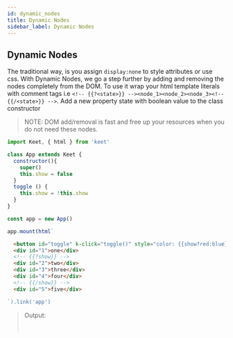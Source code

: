 ```yaml
---
id: dynamic_nodes
title: Dynamic Nodes
sidebar_label: Dynamic Nodes
---
```


## Dynamic Nodes

The traditional way, is you assign ```display:none``` to style attributes or use css. With Dynamic Nodes, we go a step further by adding and removing the nodes completely from the DOM. To use it wrap your html template literals with comment tags i.e ```<!-- {{?<state>}} --><node_1><node_2><node_3><!-- {{/<state>}} -->```. Add a new property state with boolean value to the class constructor

> NOTE: DOM add/removal is fast and free up your resources when you do not need these nodes.

```js
import Keet, { html } from 'keet'

class App extends Keet {
  constructor(){
    super()
    this.show = false
  }
  toggle () {
    this.show = !this.show
  }
}

const app = new App()

app.mount(html`
```

```html
  <button id="toggle" k-click="toggle()" style="color: {{show?red:blue}};">toggle</button>
  <div id="1">one</div>
  <!-- {{?show}} -->
  <div id="2">two</div>
  <div id="3">three</div>
  <div id="4">four</div>
  <!-- {{/show}} -->
  <div id="5">five</div>
```

```js
`).link('app')
```

> Output: <div id="dynamicApp"></div><br/>